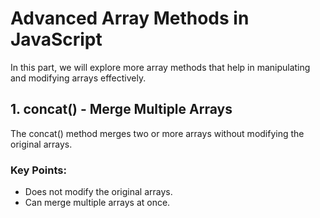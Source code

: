 # Advanced Array Methods in JavaScript

In this part, we will explore more array methods that help in manipulating and modifying arrays effectively.

## 1. concat() - Merge Multiple Arrays

The concat() method merges two or more arrays without modifying the original arrays.

### Key Points:

- Does not modify the original arrays.
- Can merge multiple arrays at once.
